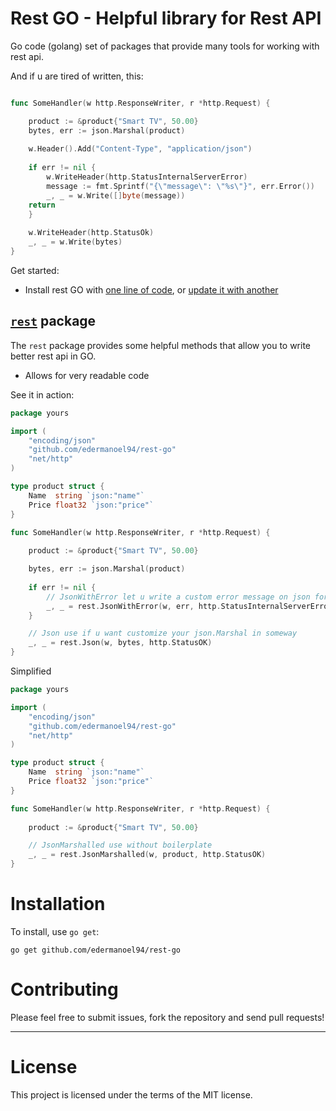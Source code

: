 Rest GO - Helpful library  for Rest API
================================

Go code (golang) set of packages that provide many tools for working with rest api.

And if u are tired of written, this:

```go

func SomeHandler(w http.ResponseWriter, r *http.Request) {

    product := &product{"Smart TV", 50.00}
    bytes, err := json.Marshal(product)
    
    w.Header().Add("Content-Type", "application/json")
    
    if err != nil {
    	w.WriteHeader(http.StatusInternalServerError)
        message := fmt.Sprintf("{\"message\": \"%s\"}", err.Error())
    	_, _ = w.Write([]byte(message))
	return
    }
    
    w.WriteHeader(http.StatusOk)
    _, _ = w.Write(bytes)
}
```

Get started:

  * Install rest GO with [one line of code](#installation), or [update it with another](#staying-up-to-date)


[`rest`](http://godoc.org/github.com/edermanoel94/rest-go "API documentation") package
-------------------------------------------------------------------------------------------

The `rest` package provides some helpful methods that allow you to write better rest api in GO.

  * Allows for very readable code

See it in action:

```go
package yours

import (
    "encoding/json"
    "github.com/edermanoel94/rest-go"
    "net/http"
)

type product struct {
    Name  string `json:"name"`
    Price float32 `json:"price"`
}

func SomeHandler(w http.ResponseWriter, r *http.Request) {
	
    product := &product{"Smart TV", 50.00}

    bytes, err := json.Marshal(product)
    
    if err != nil {
        // JsonWithError let u write a custom error message on json formatted
        _, _ = rest.JsonWithError(w, err, http.StatusInternalServerError)
    }

    // Json use if u want customize your json.Marshal in someway
    _, _ = rest.Json(w, bytes, http.StatusOK)
}
```

Simplified

```go
package yours

import (
    "encoding/json"
    "github.com/edermanoel94/rest-go"
    "net/http"
)

type product struct {
    Name  string `json:"name"`
    Price float32 `json:"price"`
}

func SomeHandler(w http.ResponseWriter, r *http.Request) {
	
    product := &product{"Smart TV", 50.00}

    // JsonMarshalled use without boilerplate
    _, _ = rest.JsonMarshalled(w, product, http.StatusOK)
}
```

Installation
============

To install, use `go get`:

    go get github.com/edermanoel94/rest-go


Contributing
============

Please feel free to submit issues, fork the repository and send pull requests!

------

License
=======

This project is licensed under the terms of the MIT license.
